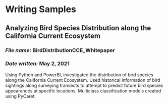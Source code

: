 # Writing Samples

## Analyzing Bird Species Distribution along the California Current Ecosystem
### *File name:* BirdDistributionCCE_Whitepaper
### *Date written:* May 2, 2021

Using Python and PowerBI, investigated the distribution of bird species along the California Current Ecosystem. Used historical information of bird sightings along surveying transects to attempt to predict future bird species appearances at specific locations. Multiclass classification models created using PyCaret.  
